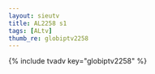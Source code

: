 ```yaml
--- 
layout: sieutv
title: AL2258 s1
tags: [ALtv]
thumb_re: globiptv2258
---
```

{% include tvadv key="globiptv2258" %} 
